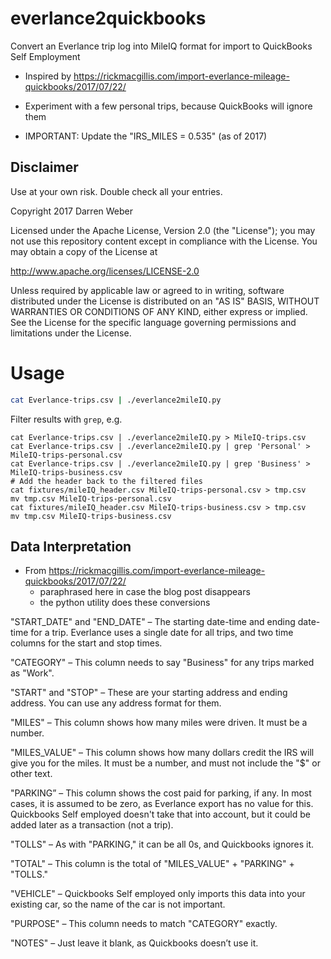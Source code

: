 # everlance2quickbooks

Convert an Everlance trip log into MileIQ format for import to QuickBooks Self Employment

- Inspired by https://rickmacgillis.com/import-everlance-mileage-quickbooks/2017/07/22/
- Experiment with a few personal trips, because QuickBooks will ignore them

- IMPORTANT: Update the "IRS_MILES = 0.535" (as of 2017)


## Disclaimer

Use at your own risk.  Double check all your entries.

Copyright 2017 Darren Weber

Licensed under the Apache License, Version 2.0 (the "License");
you may not use this repository content except in compliance with the License.
You may obtain a copy of the License at

http://www.apache.org/licenses/LICENSE-2.0

Unless required by applicable law or agreed to in writing, software
distributed under the License is distributed on an "AS IS" BASIS,
WITHOUT WARRANTIES OR CONDITIONS OF ANY KIND, either express or implied.
See the License for the specific language governing permissions and
limitations under the License.


# Usage

```bash
cat Everlance-trips.csv | ./everlance2mileIQ.py
```

Filter results with `grep`, e.g.
```
cat Everlance-trips.csv | ./everlance2mileIQ.py > MileIQ-trips.csv
cat Everlance-trips.csv | ./everlance2mileIQ.py | grep 'Personal' > MileIQ-trips-personal.csv
cat Everlance-trips.csv | ./everlance2mileIQ.py | grep 'Business' > MileIQ-trips-business.csv
# Add the header back to the filtered files
cat fixtures/mileIQ_header.csv MileIQ-trips-personal.csv > tmp.csv
mv tmp.csv MileIQ-trips-personal.csv 
cat fixtures/mileIQ_header.csv MileIQ-trips-business.csv > tmp.csv
mv tmp.csv MileIQ-trips-business.csv 
```


## Data Interpretation

- From https://rickmacgillis.com/import-everlance-mileage-quickbooks/2017/07/22/
  - paraphrased here in case the blog post disappears
  - the python utility does these conversions


"START_DATE" and "END_DATE" – The starting date-time and ending date-time for a
trip. Everlance uses a single date for all trips, and two time columns for the
start and stop times.

"CATEGORY" – This column needs to say "Business" for any trips marked as
"Work".

"START" and "STOP" – These are your starting address and ending address. You can
use any address format for them.

"MILES" – This column shows how many miles were driven. It must be a number.

"MILES_VALUE" – This column shows how many dollars credit the IRS will give you
for the miles. It must be a number, and must not include the "$" or other text.

"PARKING” – This column shows the cost paid for parking, if any. In most cases,
it is assumed to be zero, as Everlance export has no value for this.
Quickbooks Self employed doesn't take that into account, but it could
be added later as a transaction (not a trip).

"TOLLS" – As with "PARKING," it can be all 0s, and Quickbooks ignores it.

"TOTAL" – This column is the total of "MILES_VALUE" + "PARKING" + "TOLLS."

"VEHICLE" – Quickbooks Self employed only imports this
data into your existing car, so the name of the car is not important.

"PURPOSE" – This column needs to match "CATEGORY" exactly.

"NOTES" – Just leave it blank, as Quickbooks doesn’t use it.

